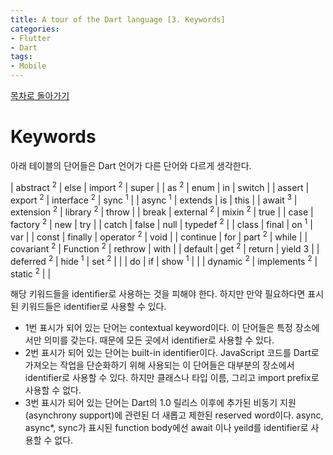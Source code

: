 ```yaml
---
title: A tour of the Dart language [3. Keywords]
categories:
- Flutter
- Dart
tags:
- Mobile
---
```


[목차로 돌아가기](/flutter/dart/a-tour-of-the-dart-language/)
# Keywords

아래 테이블의 단어들은 Dart 언어가 다른 단어와 다르게 생각한다.

| abstract <sup>2</sup>  	| else         	| import <sup>2</sup>    	| super     	|
| as <sup>2</sup>        	| enum         	| in          	| switch    	|
| assert      	| export <sup>2</sup>     	| interface <sup>2</sup> 	| sync <sup>1</sup>    	|
| async <sup>1</sup>     	| extends      	| is          	| this      	|
| await <sup>3</sup>     	| extension <sup>2</sup>  	| library <sup>2</sup>   	| throw     	|
| break       	| external <sup>2</sup>   	| mixin <sup>2</sup>     	| true      	|
| case        	| factory <sup>2</sup>    	| new         	| try       	|
| catch       	| false        	| null        	| typedef <sup>2</sup> 	|
| class       	| final        	| on <sup>1</sup>        	| var       	|
| const       	| finally      	| operator <sup>2</sup>  	| void      	|
| continue    	| for          	| part <sup>2</sup>      	| while     	|
| covariant <sup>2</sup> 	| Function <sup>2</sup>   	| rethrow     	| with      	|
| default     	| get <sup>2</sup>        	| return      	| yield 3   	|
| deferred <sup>2</sup>  	| hide <sup>1</sup>       	| set <sup>2</sup>       	|           	|
| do          	| if           	| show <sup>1</sup>      	|           	|
| dynamic <sup>2</sup>   	| implements <sup>2</sup> 	| static <sup>2</sup>    	|           	|

해당 키워드들을 identifier로 사용하는 것을 피해야 한다. 하지만 만약 필요하다면 표시된 키워드들은 identifier로 사용할 수 있다.

* 1번 표시가 되어 있는 단어는 contextual keyword이다. 이 단어들은 특정 장소에서만 의미를 갖는다. 때문에 모든 곳에서 identifier로 사용할 수 있다.
* 2번 표시가 되어 있는 단어는 built-in identifier이다. JavaScript 코드를 Dart로 가져오는 작업을 단순화하기 위해 사용되는 이 단어들은 대부분의 장소에서  identifier로 사용할 수 있다. 하지만 클래스나 타입 이름, 그리고 import prefix로 사용할 수 없다.
* 3번 표시가 되어 있는 단어는 Dart의 1.0 릴리스 이후에 추가된 비동기 지원(asynchrony support)에 관련된 더 새롭고 제한된 reserved word이다. async, async*, sync가 표시된 function body에선 await 이나 yeild를 identifier로 사용할 수 없다.
